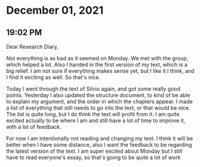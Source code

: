 # December 01, 2021

## 19:02 PM

Dear Research Diary,

Not everything is as bad as it seemed on Monday. We met with the group, which helped a lot. Also I handed in the first version of my text, which is a big relief. I am not sure if everything makes sense yet, but I like it I think, and I find it exciting as well. So that's nice.

Today I went through the text of Silvio again, and got some really good points. Yesterday I also updated the structure document, to kind of be able to explain my argument, and the order in which the chapters appear. I made a list of everything that still needs to go into the text, or that would be nice. The list is quite long, but I do think the text will profit from it. I am quite excited actually to be where I am and still have a lot of time to improve it, with a lot of feedback.

For now I am intentionally not reading and changing my text. I think it will be better when I have some distance, also I want the feedback to be regarding the latest version of the text. I am super excited about Monday but I still have to read everyone's essay, so that's going to be quite a lot of work
